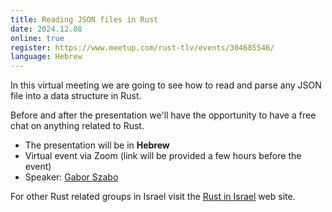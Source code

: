 ```yaml
---
title: Reading JSON files in Rust
date: 2024.12.08
online: true
register: https://www.meetup.com/rust-tlv/events/304685546/
language: Hebrew
---
```


In this virtual meeting we are going to see how to read and parse any JSON file into a data structure in Rust.

Before and after the presentation we'll have the opportunity to have a free chat on anything related to Rust.

* The presentation will be in **Hebrew**
* Virtual event via Zoom (link will be provided a few hours before the event)
* Speaker: [Gabor Szabo](https://szabgab.com/)

For other Rust related groups in Israel visit the [Rust in Israel](https://rust.org.il/) web site.

